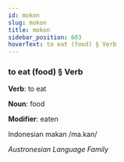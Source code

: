 ```yaml
---
id: mokon
slug: mokon
title: mokon
sidebar_position: 603
hoverText: to eat (food) § Verb
---
```


### to eat (food) § Verb

**Verb**: to eat

**Noun**: food

**Modifier**: eaten

Indonesian makan /ma.kan/

*Austronesian Language Family*